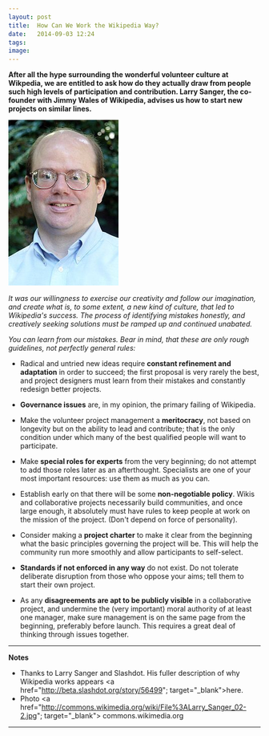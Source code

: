 ```yaml
---
layout: post
title:  How Can We Work the Wikipedia Way?
date:   2014-09-03 12:24
tags: 
image:
---
```


**After all the hype surrounding the wonderful volunteer culture at Wikpedia, we are entitled to ask how do they actually draw from people such high levels of participation and contribution. Larry Sanger, the co-founder with Jimmy Wales of Wikipedia, advises us how to start new projects on similar lines.**

![](/libb/images/larry-sanger.jpg)

<em>It was our willingness to exercise our creativity and follow our imagination, and create what is, to some extent, a new kind of culture, that led to Wikipedia's success. The process of identifying mistakes honestly, and creatively seeking solutions must be ramped up and continued unabated. </em>

<em>You can learn from our mistakes. Bear in mind, that these are only rough guidelines, not perfectly general rules:</em>

* Radical and untried new ideas require **constant refinement and adaptation** in order to succeed; the first proposal is very rarely the best, and project designers must learn from their mistakes and constantly redesign better projects.

* **Governance issues** are, in my opinion, the primary failing of Wikipedia. 

* Make the volunteer project management a **meritocracy**, not based on longevity but on the ability to lead and contribute; that is the only condition under which many of the best qualified people will want to participate.

* Make **special roles for experts** from the very beginning; do not attempt to add those roles later as an afterthought. Specialists are one of your most important resources: use them as much as you can. 

* Establish early on that there will be some **non-negotiable policy**. Wikis and collaborative projects necessarily build communities, and once large enough, it absolutely must have rules to keep people at work on the mission of the project. (Don't depend on force of personality).

* Consider making a **project charter** to make it clear from the beginning what the basic principles governing the project will be. This will help the community run more smoothly and allow participants to self-select.

* **Standards if not enforced in any way** do not exist. Do not tolerate deliberate disruption from those who oppose your aims; tell them to start their own project.

* As any **disagreements are apt to be publicly visible** in a collaborative project, and undermine the (very important) moral authority of at least one manager, make sure management is on the same page from the beginning, preferably before launch. This requires a great deal of thinking through issues together.

__________________
<b>Notes</b> 
 
* Thanks to Larry Sanger and Slashdot. His fuller description of why Wikipedia works appears <a href="http://beta.slashdot.org/story/56499"; target="_blank">here</a>.  
* Photo <a href="http://commons.wikimedia.org/wiki/File%3ALarry_Sanger_02-2.jpg"; target="_blank"> commons.wikimedia.org</a>

__________________










